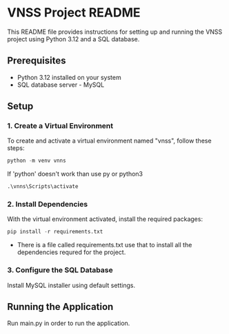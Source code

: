 # VNSS Project README

This README file provides instructions for setting up and running the VNSS project using Python 3.12 and a SQL database.

## Prerequisites

- Python 3.12 installed on your system
- SQL database server - MySQL

## Setup

### 1. Create a Virtual Environment

To create and activate a virtual environment named "vnss", follow these steps:
   ```python 
   python -m venv vnns
```
If 'python' doesn't work than use py or python3

```python 
.\vnns\Scripts\activate
```

### 2. Install Dependencies

With the virtual environment activated, install the required packages:
```python 
pip install -r requirements.txt
```
- There is a file called requirements.txt use that to install all the dependencies requred for the project.
### 3. Configure the SQL Database

Install MySQL installer using default settings.

## Running the Application
Run main.py in order to run the application.

